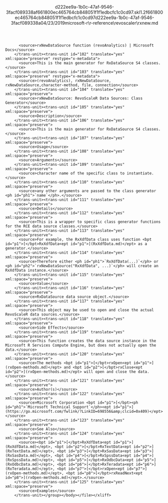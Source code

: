 <?xml version="1.0"?><xliff version="1.2" xmlns="urn:oasis:names:tc:xliff:document:1.2" xmlns:xsi="http://www.w3.org/2001/XMLSchema-instance" xsi:schemaLocation="urn:oasis:names:tc:xliff:document:1.2 xliff-core-1.2-transitional.xsd"><file datatype="xml" original="rxnew.md" source-language="en-US" target-language="en-US"><header><tool tool-id="mdxliff" tool-name="mdxliff" tool-version="1.0-1931010" tool-company="Microsoft" /><xliffext:skl_file_name xmlns:xliffext="urn:microsoft:content:schema:xliffextensions">d222ee9a-1b0c-47af-9546-3facf089338af661800ec465764cb848051f1f1edbcfc1c0cd97.skl</xliffext:skl_file_name><xliffext:version xmlns:xliffext="urn:microsoft:content:schema:xliffextensions">1.2</xliffext:version><xliffext:ms.openlocfilehash xmlns:xliffext="urn:microsoft:content:schema:xliffextensions">f661800ec465764cb848051f1f1edbcfc1c0cd97</xliffext:ms.openlocfilehash><xliffext:ms.sourcegitcommit xmlns:xliffext="urn:microsoft:content:schema:xliffextensions">d222ee9a-1b0c-47af-9546-3facf089338a</xliffext:ms.sourcegitcommit><xliffext:ms.lasthandoff xmlns:xliffext="urn:microsoft:content:schema:xliffextensions">04/23/2019</xliffext:ms.lasthandoff><xliffext:ms.openlocfilepath xmlns:xliffext="urn:microsoft:content:schema:xliffextensions">microsoft-r\r-reference\revoscaler\rxnew.md</xliffext:ms.openlocfilepath></header><body><group id="content" extype="content"><trans-unit id="101" translate="yes" xml:space="preserve" restype="x-metadata">
          <source>rxNewDataSource function (revoAnalytics) | Microsoft Docs</source>
        </trans-unit><trans-unit id="102" translate="yes" xml:space="preserve" restype="x-metadata">
          <source>This is the main generator for RxDataSource S4 classes.</source>
        </trans-unit><trans-unit id="103" translate="yes" xml:space="preserve" restype="x-metadata">
          <source>(revoAnalytics), rxNewDataSource, rxNewDataSource,character-method, file, connection</source>
        </trans-unit><trans-unit id="104" translate="yes" xml:space="preserve">
          <source>rxNewDataSource: RevoScaleR Data Sources: Class Generator</source>
        </trans-unit><trans-unit id="105" translate="yes" xml:space="preserve">
          <source>Description</source>
        </trans-unit><trans-unit id="106" translate="yes" xml:space="preserve">
          <source>This is the main generator for RxDataSource S4 classes.</source>
        </trans-unit><trans-unit id="107" translate="yes" xml:space="preserve">
          <source>Usage</source>
        </trans-unit><trans-unit id="108" translate="yes" xml:space="preserve">
          <source>Arguments</source>
        </trans-unit><trans-unit id="109" translate="yes" xml:space="preserve">
          <source>character name of the specific class to instantiate.</source>
        </trans-unit><trans-unit id="110" translate="yes" xml:space="preserve">
          <source>any other arguments are passed to the class generator <ph id="ph1">`name`</ph>.</source>
        </trans-unit><trans-unit id="111" translate="yes" xml:space="preserve">
          <source>Details</source>
        </trans-unit><trans-unit id="112" translate="yes" xml:space="preserve">
          <source>This is a wrapper to specific class generator functions for the RCE data source classes.</source>
        </trans-unit><trans-unit id="113" translate="yes" xml:space="preserve">
          <source>For example, the RxXdfData class uses function <bpt id="p1">[</bpt>RxXdfData<ept id="p1">](RxXdfData.md)</ept> as a generator.</source>
        </trans-unit><trans-unit id="114" translate="yes" xml:space="preserve">
          <source>Therefore either <ph id="ph1">`RxXdfData(...)`</ph> or <ph id="ph2">`rxNewDataSource("RxXdfData", ...)`</ph> will create an RxXdfData instance.</source>
        </trans-unit><trans-unit id="115" translate="yes" xml:space="preserve">
          <source>Value</source>
        </trans-unit><trans-unit id="116" translate="yes" xml:space="preserve">
          <source>RxDataSource data source object.</source>
        </trans-unit><trans-unit id="117" translate="yes" xml:space="preserve">
          <source>This object may be used to open and close the actual RevoScaleR data sources.</source>
        </trans-unit><trans-unit id="118" translate="yes" xml:space="preserve">
          <source>Side Effects</source>
        </trans-unit><trans-unit id="119" translate="yes" xml:space="preserve">
          <source>This function creates the data source instance in the Microsoft R Services Compute Engine, but does not actually open the data.</source>
        </trans-unit><trans-unit id="120" translate="yes" xml:space="preserve">
          <source>The methods <bpt id="p1">[</bpt>rxOpen<ept id="p1">](rxOpen-methods.md)</ept> and <bpt id="p2">[</bpt>rxClose<ept id="p2">](rxOpen-methods.md)</ept> will open and close the data.</source>
        </trans-unit><trans-unit id="121" translate="yes" xml:space="preserve">
          <source>Author(s)</source>
        </trans-unit><trans-unit id="122" translate="yes" xml:space="preserve">
          <source>Microsoft Corporation <bpt id="p1">[</bpt><ph id="ph1">`Microsoft Technical Support`</ph><ept id="p1">](https://go.microsoft.com/fwlink/?LinkID=698556&amp;clcid=0x409)</ept></source>
        </trans-unit><trans-unit id="123" translate="yes" xml:space="preserve">
          <source>See Also</source>
        </trans-unit><trans-unit id="124" translate="yes" xml:space="preserve">
          <source><bpt id="p1">[</bpt>RxXdfData<ept id="p1">](RxXdfData.md)</ept>, <bpt id="p2">[</bpt>RxTextData<ept id="p2">](RxTextData.md)</ept>, <bpt id="p3">[</bpt>RxSasData<ept id="p3">](RxSasData.md)</ept>, <bpt id="p4">[</bpt>RxSpssData<ept id="p4">](RxSpssData.md)</ept>, <bpt id="p5">[</bpt>RxOdbcData<ept id="p5">](RxOdbcData.md)</ept>, <bpt id="p6">[</bpt>RxTeradata<ept id="p6">](RxTeradata.md)</ept>, <bpt id="p7">[</bpt>rxOpen<ept id="p7">](rxOpen-methods.md)</ept>, <bpt id="p8">[</bpt>rxReadNext<ept id="p8">](rxOpen-methods.md)</ept>.</source>
        </trans-unit><trans-unit id="125" translate="yes" xml:space="preserve">
          <source>Examples</source>
        </trans-unit></group></body></file></xliff>